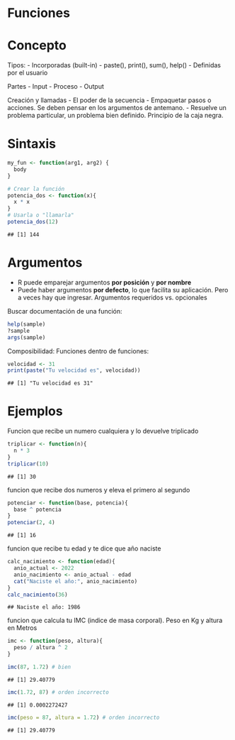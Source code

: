 Funciones
================

# Concepto

Tipos: - Incorporadas (built-in) - paste(), print(), sum(), help() -
Definidas por el usuario

Partes - Input - Proceso - Output

Creación y llamadas - El poder de la secuencia - Empaquetar pasos o
acciones. Se deben pensar en los argumentos de antemano. - Resuelve un
problema particular, un problema bien definido. Principio de la caja
negra.

# Sintaxis

``` r
my_fun <- function(arg1, arg2) {
  body
}
```

``` r
# Crear la función
potencia_dos <- function(x){
  x * x
}
# Usarla o "llamarla"
potencia_dos(12)
```

    ## [1] 144

# Argumentos

-   R puede emparejar argumentos **por posición** y **por nombre**
-   Puede haber argumentos **por defecto**, lo que facilita su
    aplicación. Pero a veces hay que ingresar. Argumentos requeridos
    vs. opcionales

Buscar documentación de una función:

``` r
help(sample)
?sample
args(sample)
```

Composibilidad: Funciones dentro de funciones:

``` r
velocidad <- 31
print(paste("Tu velocidad es", velocidad))
```

    ## [1] "Tu velocidad es 31"

# Ejemplos

Funcion que recibe un numero cualquiera y lo devuelve triplicado

``` r
triplicar <- function(n){
  n * 3
}
triplicar(10)
```

    ## [1] 30

funcion que recibe dos numeros y eleva el primero al segundo

``` r
potenciar <- function(base, potencia){
  base ^ potencia
}
potenciar(2, 4)
```

    ## [1] 16

funcion que recibe tu edad y te dice que año naciste

``` r
calc_nacimiento <- function(edad){
  anio_actual <- 2022
  anio_nacimiento <- anio_actual - edad
  cat("Naciste el año:", anio_nacimiento)
}
calc_nacimiento(36)
```

    ## Naciste el año: 1986

funcion que calcula tu IMC (indice de masa corporal). Peso en Kg y
altura en Metros

``` r
imc <- function(peso, altura){
  peso / altura ^ 2
}

imc(87, 1.72) # bien
```

    ## [1] 29.40779

``` r
imc(1.72, 87) # orden incorrecto
```

    ## [1] 0.0002272427

``` r
imc(peso = 87, altura = 1.72) # orden incorrecto
```

    ## [1] 29.40779
